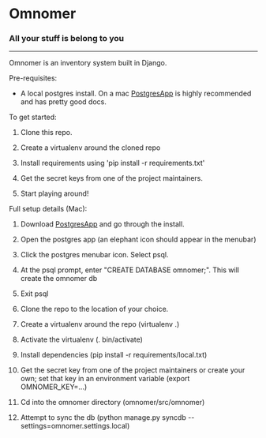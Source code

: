 # Omnomer
### All your stuff is belong to you
***
Omnomer is an inventory system built in Django.

Pre-requisites:
* A local postgres install. On a mac [PostgresApp](http://postgresapp.com/) is highly recommended and has pretty good docs.

To get started:

1. Clone this repo.

2. Create a virtualenv around the cloned repo

3. Install requirements using 'pip install -r requirements.txt'

4. Get the secret keys from one of the project maintainers.

5. Start playing around!

Full setup details (Mac):
1. Download [PostgresApp](http://postgresapp.com/) and go through the install.

2. Open the postgres app (an elephant icon should appear in the menubar)

3. Click the postgres menubar icon. Select psql.

4. At the psql prompt, enter "CREATE DATABASE omnomer;". This will create the omnomer db

5. Exit psql

6. Clone the repo to the location of your choice.

7. Create a virtualenv around the repo (virtualenv .)

8. Activate the virtualenv (. bin/activate)

9. Install dependencies (pip install -r requirements/local.txt)

10. Get the secret key from one of the project maintainers or create your own; set that key in an environment variable (export OMNOMER_KEY=...)

11. Cd into the omnomer directory (omnomer/src/omnomer)

12. Attempt to sync the db (python manage.py syncdb --settings=omnomer.settings.local)
